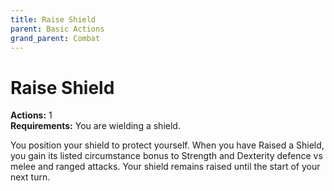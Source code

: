 ```yaml
---
title: Raise Shield
parent: Basic Actions
grand_parent: Combat
---
```


# Raise Shield
**Actions:** 1<br>
**Requirements:** You are wielding a shield.

You position your shield to protect yourself. When you have Raised a Shield, you gain its listed circumstance bonus to Strength and Dexterity defence vs melee and ranged attacks. Your shield remains raised until the start of your next turn.
